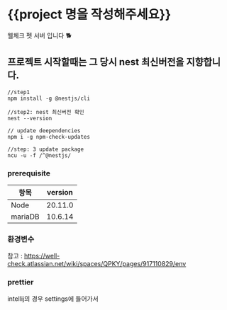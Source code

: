 # {{project 명을 작성해주세요}}
웰체크 펫 서버 입니다 🐕


## 프로젝트 시작할때는 그 당시 nest 최신버전을 지향합니다.

```
//step1
npm install -g @nestjs/cli

//step2: nest 최신버전 확인
nest --version

// update deependencies
npm i -g npm-check-updates

//step: 3 update package
ncu -u -f /^@nestjs/
```


### prerequisite
| 항목                    | version | 
|-----------------------|:-------:|
| Node                  | 20.11.0 |
| mariaDB               | 10.6.14 |


### 환경변수
참고 : https://well-check.atlassian.net/wiki/spaces/QPKY/pages/917110829/env


### prettier
intellij의 경우 settings에 들어가서  
